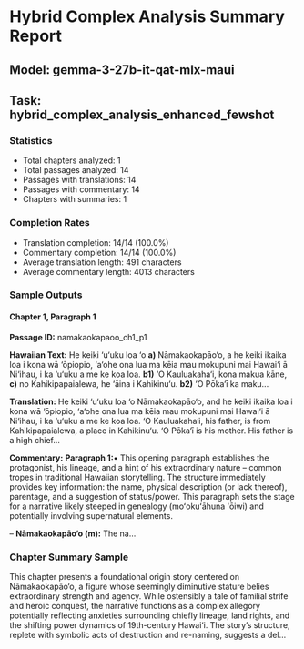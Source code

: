 # Hybrid Complex Analysis Summary Report
## Model: gemma-3-27b-it-qat-mlx-maui
## Task: hybrid_complex_analysis_enhanced_fewshot

### Statistics
- Total chapters analyzed: 1
- Total passages analyzed: 14
- Passages with translations: 14
- Passages with commentary: 14
- Chapters with summaries: 1

### Completion Rates
- Translation completion: 14/14 (100.0%)
- Commentary completion: 14/14 (100.0%)
- Average translation length: 491 characters
- Average commentary length: 4013 characters

### Sample Outputs

#### Chapter 1, Paragraph 1
**Passage ID:** namakaokapaoo_ch1_p1

**Hawaiian Text:**
He keiki ‘u‘uku loa ‘o **a)** Nāmakaokapāo‘o, a he  keiki ikaika loa i kona wā ‘ōpiopio, ‘a‘ohe ona lua  ma kēia mau mokupuni mai Hawai‘i ā Ni‘ihau, i ka  ‘u‘uku a me ke koa loa. **b1)** ‘O Kauluakaha‘i, kona   makua kāne, **c)** no Kahikipapaialewa, he ‘āina i  Kahikinu‘u. **b2)** ‘O Pōka‘ī ka maku...

**Translation:**
He keiki ‘u‘uku loa ‘o Nāmakaokapāo‘o, and he keiki ikaika loa i kona wā ‘ōpiopio, ‘a‘ohe ona lua ma kēia mau mokupuni mai Hawai‘i ā Ni‘ihau, i ka ‘u‘uku a me ke koa loa. ‘O Kauluakaha‘i, his father, is from Kahikipapaialewa, a place in Kahikinu‘u. ‘O Pōka‘ī is his mother. His father is a high chief...

**Commentary:**
**Paragraph 1:**• This opening paragraph establishes the protagonist, his lineage, and a hint of his extraordinary nature – common tropes in traditional Hawaiian storytelling. The structure immediately provides key information: the name, physical description (or lack thereof), parentage, and a suggestion of status/power. This paragraph sets the stage for a narrative likely steeped in genealogy (moʻokuʻāhuna ʻōiwi) and potentially involving supernatural elements.

– **Nāmakaokapāo‘o (m):** The na...

### Chapter Summary Sample
This chapter presents a foundational origin story centered on Nāmakaokapāo‘o, a figure whose seemingly diminutive stature belies extraordinary strength and agency. While ostensibly a tale of familial strife and heroic conquest, the narrative functions as a complex allegory potentially reflecting anxieties surrounding chiefly lineage, land rights, and the shifting power dynamics of 19th-century Hawai‘i. The story’s structure, replete with symbolic acts of destruction and re-naming, suggests a del...